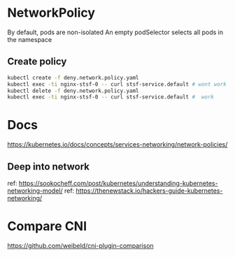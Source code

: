 # NetworkPolicy

By default, pods are non-isolated
An empty podSelector selects all pods in the namespace

## Create policy

```sh
kubectl create -f deny.network.policy.yaml
kubectl exec -ti nginx-stsf-0 -- curl stsf-service.default # wont work
kubectl delete -f deny.network.policy.yaml
kubectl exec -ti nginx-stsf-0 -- curl stsf-service.default #  work

```
# Docs

https://kubernetes.io/docs/concepts/services-networking/network-policies/


## Deep into network

ref: https://sookocheff.com/post/kubernetes/understanding-kubernetes-networking-model/
ref: https://thenewstack.io/hackers-guide-kubernetes-networking/

# Compare CNI

https://github.com/weibeld/cni-plugin-comparison
